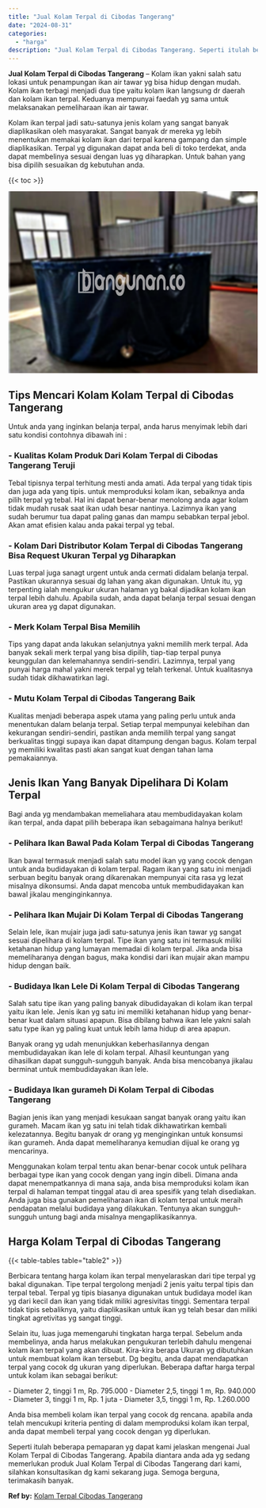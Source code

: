 ```yaml
---
title: "Jual Kolam Terpal di Cibodas Tangerang"
date: "2024-08-31"
categories: 
  - "harga"
description: "Jual Kolam Terpal di Cibodas Tangerang. Seperti itulah beberapa pemaparan yg dapat kami jelaskan mengenai Jual Kolam Terpal di Cibodas Tangerang. Apabila dia..."
---
```


**Jual Kolam Terpal di Cibodas Tangerang** – Kolam ikan yakni salah satu lokasi untuk penampungan ikan air tawar yg bisa hidup dengan mudah. Kolam ikan terbagi menjadi dua tipe yaitu kolam ikan langsung dr daerah dan kolam ikan terpal. Keduanya mempunyai faedah yg sama untuk melaksanakan pemeliharaan ikan air tawar.

Kolam ikan terpal jadi satu-satunya jenis kolam yang sangat banyak diaplikasikan oleh masyarakat. Sangat banyak dr mereka yg lebih menentukan memakai kolam ikan dari terpal karena gampang dan simple diaplikasikan. Terpal yg digunakan dapat anda beli di toko terdekat, anda dapat membelinya sesuai dengan luas yg diharapkan. Untuk bahan yang bisa dipilih sesuaikan dg kebutuhan anda.

{{< toc >}}

![Jual Kolam Terpal di Cibodas Tangerang](/images/jual-kolam-terpal-56.png)

## Tips Mencari Kolam Kolam Terpal di Cibodas Tangerang

Untuk anda yang inginkan belanja terpal, anda harus menyimak lebih dari satu kondisi contohnya dibawah ini :

### \- Kualitas Kolam Produk Dari Kolam Terpal di Cibodas Tangerang Teruji

Tebal tipisnya terpal terhitung mesti anda amati. Ada terpal yang tidak tipis dan juga ada yang tipis. untuk memproduksi kolam ikan, sebaiknya anda pilih terpal yg tebal. Hal ini dapat benar-benar menolong anda agar kolam tidak mudah rusak saat ikan udah besar nantinya. Lazimnya ikan yang sudah berumur tua dapat paling ganas dan mampu sebabkan terpal jebol. Akan amat efisien kalau anda pakai terpal yg tebal.

### \- Kolam Dari Distributor Kolam Terpal di Cibodas Tangerang Bisa Request Ukuran Terpal yg Diharapkan

Luas terpal juga sanagt urgent untuk anda cermati didalam belanja terpal. Pastikan ukurannya sesuai dg lahan yang akan digunakan. Untuk itu, yg terpenting ialah mengukur ukuran halaman yg bakal dijadikan kolam ikan terpal lebih dahulu. Apabila sudah, anda dapat belanja terpal sesuai dengan ukuran area yg dapat digunakan.

### \- Merk Kolam Terpal Bisa Memilih

Tips yang dapat anda lakukan selanjutnya yakni memilih merk terpal. Ada banyak sekali merk terpal yang bisa dipilih, tiap-tiap terpal punya keunggulan dan kelemahannya sendiri-sendiri. Lazimnya, terpal yang punyai harga mahal yakni merek terpal yg telah terkenal. Untuk kualitasnya sudah tidak dikhawatirkan lagi.

### \- Mutu Kolam Terpal di Cibodas Tangerang Baik

Kualitas menjadi beberapa aspek utama yang paling perlu untuk anda menentukan dalam belanja terpal. Setiap terpal mempunyai kelebihan dan kekurangan sendiri-sendiri, pastikan anda memilih terpal yang sangat berkualitas tinggi supaya ikan dapat ditampung dengan bagus. Kolam terpal yg memiliki kwalitas pasti akan sangat kuat dengan tahan lama pemakaiannya.

## Jenis Ikan Yang Banyak Dipelihara Di Kolam Terpal

Bagi anda yg mendambakan memeliahara atau membudidayakan kolam ikan terpal, anda dapat pilih beberapa ikan sebagaimana halnya berikut!

### \- Pelihara Ikan Bawal Pada Kolam Terpal di Cibodas Tangerang

Ikan bawal termasuk menjadi salah satu model ikan yg yang cocok dengan untuk anda budidayakan di kolam terpal. Ragam ikan yang satu ini menjadi serbuan begitu banyak orang dikarenakan mempunyai cita rasa yg lezat misalnya dikonsumsi. Anda dapat mencoba untuk membudidayakan kan bawal jikalau menginginkannya.

### \- Pelihara Ikan Mujair Di Kolam Terpal di Cibodas Tangerang

Selain lele, ikan mujair juga jadi satu-satunya jenis ikan tawar yg sangat sesuai dipelihara di kolam terpal. Tipe ikan yang satu ini termasuk miliki ketahanan hidup yang lumayan memadai di kolam terpal. Jika anda bisa memeliharanya dengan bagus, maka kondisi dari ikan mujair akan mampu hidup dengan baik.

### \- Budidaya Ikan Lele Di Kolam Terpal di Cibodas Tangerang

Salah satu tipe ikan yang paling banyak dibudidayakan di kolam ikan terpal yaitu ikan lele. Jenis ikan yg satu ini memiliki ketahanan hidup yang benar-benar kuat dalam situasi apapun. Bisa dibilang bahwa ikan lele yakni salah satu type ikan yg paling kuat untuk lebih lama hidup di area apapun.

Banyak orang yg udah menunjukkan keberhasilannya dengan membudidayakan ikan lele di kolam terpal. Alhasil keuntungan yang dihasilkan dapat sungguh-sungguh banyak. Anda bisa mencobanya jikalau berminat untuk membudidayakan ikan lele.

### \- Budidaya Ikan gurameh Di Kolam Terpal di Cibodas Tangerang

Bagian jenis ikan yang menjadi kesukaan sangat banyak orang yaitu ikan gurameh. Macam ikan yg satu ini telah tidak dikhawatirkan kembali kelezatannya. Begitu banyak dr orang yg menginginkan untuk konsumsi ikan gurameh. Anda dapat memeliharanya kemudian dijual ke orang yg mencarinya.

Menggunakan kolam terpal tentu akan benar-benar cocok untuk pelihara berbagai type ikan yang cocok dengan yang ingin dibeli. Dimana anda dapat menempatkannya di mana saja, anda bisa memproduksi kolam ikan terpal di halaman tempat tinggal atau di area spesifik yang telah disediakan. Anda juga bisa gunakan pemeliharaan ikan di kolam terpal untuk meraih pendapatan melalui budidaya yang dilakukan. Tentunya akan sungguh-sungguh untung bagi anda misalnya mengaplikasikannya.

## Harga Kolam Terpal di Cibodas Tangerang

{{< table-tables table="table2" >}}

Berbicara tentang harga kolam ikan terpal menyelaraskan dari tipe terpal yg bakal digunakan. Tipe terpal tergolong menjadi 2 jenis yaitu terpal tipis dan terpal tebal. Terpal yg tipis biasanya digunakan untuk budidaya model ikan yg dari kecil dan ikan yang tidak miliki agresivitas tinggi. Sementara terpal tidak tipis sebaliknya, yaitu diaplikasikan untuk ikan yg telah besar dan miliki tingkat agretivitas yg sangat tinggi.

Selain itu, luas juga memengaruhi tingkatan harga terpal. Sebelum anda membelinya, anda harus melakukan pengukuran terlebih dahulu mengenai kolam ikan terpal yang akan dibuat. Kira-kira berapa Ukuran yg dibutuhkan untuk membuat kolam ikan tersebut. Dg begitu, anda dapat mendapatkan terpal yang cocok dg ukuran yang diperlukan. Beberapa daftar harga terpal untuk kolam ikan sebagai berikut:

\- Diameter 2, tinggi 1 m, Rp. 795.000 - Diameter 2,5, tinggi 1 m, Rp. 940.000 - Diameter 3, tinggi 1 m, Rp. 1 juta - Diameter 3,5, tinggi 1 m, Rp. 1.260.000

Anda bisa membeli kolam ikan terpal yang cocok dg rencana. apabila anda telah mencukupi kriteria penting di dalam memproduksi kolam ikan terpal, anda dapat membeli terpal yang cocok dengan yg diperlukan.

Seperti itulah beberapa pemaparan yg dapat kami jelaskan mengenai Jual Kolam Terpal di Cibodas Tangerang. Apabila diantara anda ada yg sedang memerlukan produk Jual Kolam Terpal di Cibodas Tangerang dari kami, silahkan konsultasikan dg kami sekarang juga. Semoga berguna, terimakasih banyak.

**Ref by:** [Kolam Terpal Cibodas Tangerang](https://id.wikipedia.org/wiki/Kolam)
